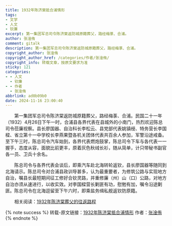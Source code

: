 ```yaml
---
title: 1932年陈济棠抵合浦情形
tags:
- 文学
- 人文
- 钦廉
excerpt: 第一集团军总司令陈济棠返防城原籍葬父，路经梅菉、合浦。
author: 张淦侑
comment: gitalk
description: 第一集团军总司令陈济棠返防城原籍葬父，路经梅菉、合浦。
copyright_author: 张淦侑
copyright_author_href: /categories/作者/张淦侑/
copyright_info: 转载文章，按原文要求为准
sticky: 121
categories:
- - 人文
  - 钦廉
- - 作者
  - 张淦侑
abbrlink: ad0b09b0
date: 2024-11-16 23:00:40
---
```


&emsp;&emsp;第一集团军总司令陈济棠返防城原籍葬父，路经梅菉、合浦。民国二十一年（1932）4月26日下午一时，合浦县各界代表在县城外的小南门，热烈欢迎陈总司令莅廉视察。县长廖国器、自治科长李松云、县党部代表姚镇绶、特务营长李国樑、省立第十一中学校长李燕果暨各机关团体代表共百余人参加，军警沿途戒备。至下午三时，陈总司令汽车始到，各界代表燃炮鼓掌，陈总司令下车与各代表一一握手，态度从容，面貌比前更丰，原着灰色秋绒长衫，随从简单，计只带秘书副官各一员、卫兵十余名。

&emsp;&emsp;陈总司令与各界代表会谈后，即乘汽车赴北海转轮返钦，县长廖国器等随同到北海请示。陈总司令对合浦县政训导甚多，认为最重要者，为修筑公路与实现地方自治，嘱县长最短期间征工修好合钦灵路，并重修廉（州）山（口）公路，对地方自治亦须从速进行，以收实效。对李国樑营长剿匪有功，慰勉有加，嘱令沿途剿匪。陈总司令在北海逗留至下午六时，即乘盐务缉私舰返钦防原籍。

&emsp;&emsp;相关阅读：[1932年陈济棠葬父的往返路程](https://yesandnoandperhaps.cn/posts/4f9465c6.html)

{% note success %}
转载-原文链接：[1932年陈济棠抵合浦情形](https://mp.weixin.qq.com/s/BvW7eW_TTBWXwndlRdti2Q)
作者：[张淦侑](https://yesandnoandperhaps.cn/categories/%E4%BD%9C%E8%80%85/%E5%BC%A0%E6%B7%A6%E4%BE%91/)
{% endnote %}
